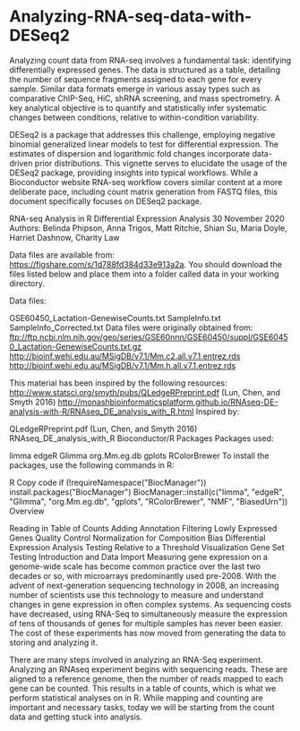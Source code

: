 # Analyzing-RNA-seq-data-with-DESeq2
Analyzing count data from RNA-seq involves a fundamental task: identifying differentially expressed genes. The data is structured as a table, detailing the number of sequence fragments assigned to each gene for every sample. Similar data formats emerge in various assay types such as comparative ChIP-Seq, HiC, shRNA screening, and mass spectrometry. A key analytical objective is to quantify and statistically infer systematic changes between conditions, relative to within-condition variability.

DESeq2 is a package that addresses this challenge, employing negative binomial generalized linear models to test for differential expression. The estimates of dispersion and logarithmic fold changes incorporate data-driven prior distributions. This vignette serves to elucidate the usage of the DESeq2 package, providing insights into typical workflows. While a Bioconductor website RNA-seq workflow covers similar content at a more deliberate pace, including count matrix generation from FASTQ files, this document specifically focuses on DESeq2 package.

RNA-seq Analysis in R
Differential Expression Analysis
30 November 2020
Authors: Belinda Phipson, Anna Trigos, Matt Ritchie, Shian Su, Maria Doyle, Harriet Dashnow, Charity Law

Data files are available from: https://figshare.com/s/1d788fd384d33e913a2a. You should download the files listed below and place them into a folder called data in your working directory.

Data files:

GSE60450_Lactation-GenewiseCounts.txt
SampleInfo.txt
SampleInfo_Corrected.txt
Data files were originally obtained from:
ftp://ftp.ncbi.nlm.nih.gov/geo/series/GSE60nnn/GSE60450/suppl/GSE60450_Lactation-GenewiseCounts.txt.gz
http://bioinf.wehi.edu.au/MSigDB/v7.1/Mm.c2.all.v7.1.entrez.rds
http://bioinf.wehi.edu.au/MSigDB/v7.1/Mm.h.all.v7.1.entrez.rds

This material has been inspired by the following resources:
http://www.statsci.org/smyth/pubs/QLedgeRPreprint.pdf (Lun, Chen, and Smyth 2016)
http://monashbioinformaticsplatform.github.io/RNAseq-DE-analysis-with-R/RNAseq_DE_analysis_with_R.html
Inspired by:

QLedgeRPreprint.pdf (Lun, Chen, and Smyth 2016)
RNAseq_DE_analysis_with_R
Bioconductor/R Packages
Packages used:

limma
edgeR
Glimma
org.Mm.eg.db
gplots
RColorBrewer
To install the packages, use the following commands in R:

R
Copy code
if (!requireNamespace("BiocManager"))
    install.packages("BiocManager")
BiocManager::install(c("limma", "edgeR", "Glimma", "org.Mm.eg.db", "gplots", "RColorBrewer", "NMF", "BiasedUrn"))
Overview

Reading in Table of Counts
Adding Annotation
Filtering Lowly Expressed Genes
Quality Control
Normalization for Composition Bias
Differential Expression Analysis
Testing Relative to a Threshold
Visualization
Gene Set Testing
Introduction and Data Import
Measuring gene expression on a genome-wide scale has become common practice over the last two decades or so, with microarrays predominantly used pre-2008. With the advent of next-generation sequencing technology in 2008, an increasing number of scientists use this technology to measure and understand changes in gene expression in often complex systems. As sequencing costs have decreased, using RNA-Seq to simultaneously measure the expression of tens of thousands of genes for multiple samples has never been easier. The cost of these experiments has now moved from generating the data to storing and analyzing it.

There are many steps involved in analyzing an RNA-Seq experiment. Analyzing an RNAseq experiment begins with sequencing reads. These are aligned to a reference genome, then the number of reads mapped to each gene can be counted. This results in a table of counts, which is what we perform statistical analyses on in R. While mapping and counting are important and necessary tasks, today we will be starting from the count data and getting stuck into analysis.
